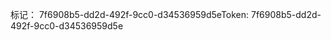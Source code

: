<span data-ttu-id="08db0-101">标记： 7f6908b5-dd2d-492f-9cc0-d34536959d5e</span><span class="sxs-lookup"><span data-stu-id="08db0-101">Token: 7f6908b5-dd2d-492f-9cc0-d34536959d5e</span></span>